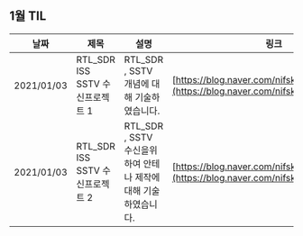 ## 1월 TIL

| 날짜       | 제목                            | 설명                                                          | 링크                                                                                     |
| ---------- | ------------------------------- | ------------------------------------------------------------- | ---------------------------------------------------------------------------------------- |
| 2021/01/03 | RTL_SDR ISS SSTV 수신프로젝트 1 | RTL_SDR , SSTV 개념에 대해 기술하였습니다.                    | [https://blog.naver.com/nifskr/222612128771](https://blog.naver.com/nifskr/222612128771) |
| 2021/01/03 | RTL_SDR ISS SSTV 수신프로젝트 2 | RTL_SDR , SSTV 수신을위하여 안테나 제작에대해 기술하였습니다. | [https://blog.naver.com/nifskr/222612239059](https://blog.naver.com/nifskr/222612239059) |
